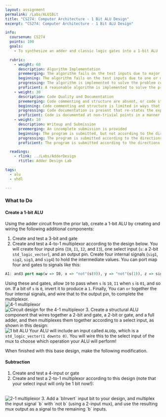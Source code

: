 ```yaml
---
layout: assignment
permalink: /Labs/ALU1Bit
title: "CS274: Computer Architecture - 1 Bit ALU Design"
excerpt: "CS274: Computer Architecture - 1 Bit ALU Design"

info:
  coursenum: CS274
  points: 100
  goals:
    - To synthesize an adder and classic logic gates into a 1-bit ALU

  rubric:
    - weight: 60
      description: Algorithm Implementation
      preemerging: The algorithm fails on the test inputs due to major issues, or the program fails to compile and/or run
      beginning: The algorithm fails on the test inputs due to one or more minor issues
      progressing: The algorithm is implemented to solve the problem correctly according to given test inputs, but would fail if executed in a general case due to a minor issue or omission in the algorithm design or implementation
      proficient: A reasonable algorithm is implemented to solve the problem which correctly solves the problem according to the given test inputs, and would be reasonably expected to solve the problem in the general case
    - weight: 30
      description: Code Quality and Documentation
      preemerging: Code commenting and structure are absent, or code structure departs significantly from best practice, and/or the code departs significantly from the style guide
      beginning: Code commenting and structure is limited in ways that reduce the readability of the program, and/or there are minor departures from the style guide
      progressing: Code documentation is present that re-states the explicit code definitions, and/or code is written that mostly adheres to the style guide
      proficient: Code is documented at non-trivial points in a manner that enhances the readability of the program, and code is written according to the style guide
    - weight: 10
      description: Writeup and Submission
      preemerging: An incomplete submission is provided
      beginning: The program is submitted, but not according to the directions in one or more ways (for example, because it is lacking a readme writeup)
      progressing: The program is submitted according to the directions with a minor omission or correction needed, and with at least superficial responses to the bolded questions throughout
      proficient: The program is submitted according to the directions, including a readme writeup describing the solution, and thoughtful answers to the bolded questions throughout

  readings:
    - rlink: ../Labs/AdderDesign
      rtitle: Adder Design Lab

tags:
  - alu
  - vhdl

---
```


### What to Do

#### Create a 1-bit ALU

Using the adder circuit from the prior lab, create a 1-bit ALU by creating and wiring the following additional components:

1. Create and test a 3-bit and gate
2. Create and test a 4-to-1 multiplexor according to the design below.  You will create four input pins (`I0`, `I1`, `I2`, and `I3`), one select input (`s`: a 2-bit `std_logic_vector`), and an output pin.  Create four internal signals (`sig1`, `sig2`, `sig3`, and `sig4`) to hold the intermediate values.  You can port map four and gates to signals like this:
```vhdl
A1: and3 port map(w => I0, x => "not"(s(0)), y => "not"(s(1)), z => sig1);
```
Using these and gates, allow `I0` to pass when `s` is `10`, `I1` when `s` is `01`, and so on.  If a bit of `s` is `0`, invert it to produce a `1`.
Finally, You can `or` together the four internal signals, and wire that to the output pin, to complete the multiplexor.
<br>
<img src="https://www.tutorialspoint.com/digital_circuits/images/4_1_multiplexer.jpg" alt="4-1 multiplexor">
<br>
<img src="https://www.tutorialspoint.com/digital_circuits/images/4_1_multiplexer_circuit_diagram.jpg" alt="Circuit design for the 4-1 multiplexor">
3. Create a structural ALU component that wires together a 2-bit and gate, a 2-bit or gate, and a full adder, and then multiplexes them together according to a select input, as shown in this design:
<br>
<img src="https://www.researchgate.net/profile/V-Bhanumathi/publication/321814052/figure/fig2/AS:745655408529409@1554789511084/Functional-block-diagram-of-one-bit-ALU_W640.jpg" alt="1 bit ALU">
Your ALU will include an input called `ALUOp`, which is a `std_logic_vector(1 downto 0)`.  You will wire this to the select input of the mux to choose which operation your ALU will perform!

When finished with this base design, make the following modification.

#### Subtraction
1. Create and test a 4-input or gate
2. Create and test a 2-to-1 multiplexor according to this design (note that your select input will only be 1 bit now!):
<br>
<img src="https://www.electronicshub.org/wp-content/uploads/2021/04/Logic-Circuit-of-2-to-1-MUX.jpg" alt="2-1 multiplexor">
3. Add a `bInvert` input bit to your design, and multiplex the input signal `b` with `not b` (using a 2-input mux), and use the resulting mux output as a signal to the remaining `b` inputs.  
